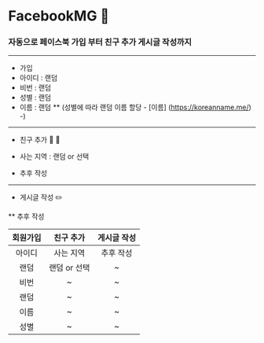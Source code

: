 # FacebookMG :blue_book:

### 자동으로 페이스북 가입 부터 친구 추가 게시글 작성까지 
---------------------------------------
* 가입
 * 아이디 : 랜덤
 * 비번 : 랜덤
 * 성별 : 랜덤 
 * 이름 : 랜덤
 ** (성별에 따라 랜덤 이름 할당 - [이름] (https://koreanname.me/) -)

---------------------------------------
* 친구 추가 :two_men_holding_hands: :two_women_holding_hands:
 
 * 사는 지역 : 랜덤 or 선택
 * 추후 작성

---------------------------------------
* 게시글 작성 :pencil2:
 
 ** 추후 작성

|회원가입|친구 추가|게시글 작성|
|:---:|:---:|:---:|
|아이디|사는 지역|추후 작성|
|랜덤|랜덤 or 선택|~|
|비번|~|~|
|랜덤|~|~|
|이름|~|~|
|성별|~|~|
